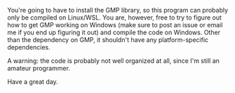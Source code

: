 You're going to have to install the GMP library, so this program can probably only be compiled on Linux/WSL. 
You are, however, free to try to figure out how to get GMP working on Windows (make sure to post an issue or email me if you end up figuring it out) and compile the code on Windows. Other than the dependency on GMP, it shouldn't have any platform-specific dependencies.

A warning: the code is probably not well organized at all, since I'm still an amateur programmer.

Have a great day.
